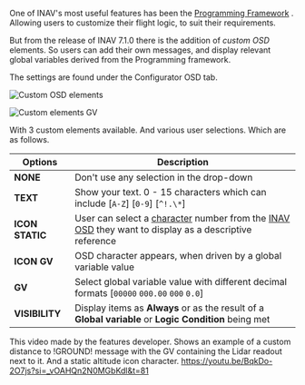 One of INAV's most useful features has been the [Programming Framework](https://github.com/iNavFlight/inav/blob/master/docs/Programming%20Framework.md) . Allowing users to customize their flight logic, to suit their requirements.

But from the release of INAV 7.1.0 there is the addition of _custom OSD_ elements. So users can add their own messages, and display relevant global variables derived from the Programming framework.

The settings are found under the Configurator OSD tab. 

![Custom OSD elements](https://github.com/iNavFlight/inav/assets/47995726/09905b3d-6217-4777-939a-7174c2207a63)

![Custom elements GV](https://github.com/iNavFlight/inav/assets/47995726/26c8b12d-27da-4a10-9ce7-e8b42289623b)

With 3 custom elements available. And various user selections. Which are as follows.

|  Options       |        Description                                                                                            |
| ------------   |  -----------------------------------------------------------------------------------------------------------  |
| **NONE**       | Don't use any selection in the drop-down                                                                     |
| **TEXT**       | Show your text. 0 - 15 characters which can include [`A-Z`] [`0-9`] [`^!.\*`]                                            |
| **ICON STATIC**| User can select a [character](https://github.com/iNavFlight/inav-configurator/blob/master/resources/osd/analogue/impact.png) number from the [INAV OSD](https://github.com/iNavFlight/inav-configurator/tree/master/resources/osd/digital/default/36x54) they want to display as a descriptive reference                                                                      |
| **ICON GV**    | OSD character appears, when driven by a global variable value                                                           |                                                              
| **GV**         | Select global variable value with different decimal formats [`00000` `000.00` `000` `0.0`]                                                                                 
| **VISIBILITY** | Display items as **Always** or as the result of a **Global variable** or **Logic Condition** being met        |


This video made by the features developer. Shows an example of a custom distance to !GROUND! message with the GV containing the Lidar readout next to it. And a static altitude icon character. 
https://youtu.be/BqkDo-2O7js?si=_vOAHQn2N0MGbKdl&t=81
